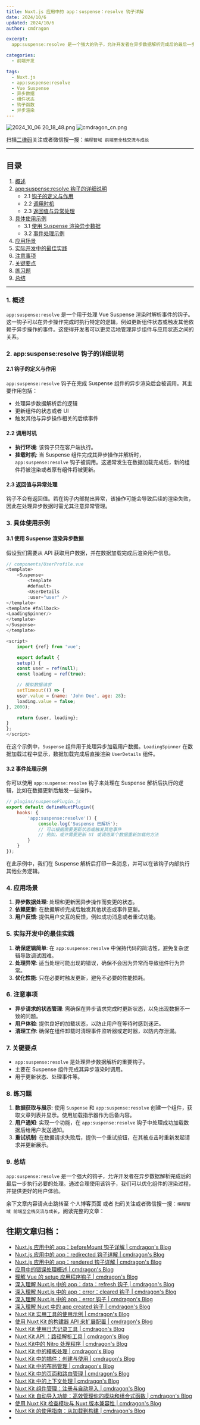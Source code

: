 ```yaml
---
title: Nuxt.js 应用中的 app：suspense：resolve 钩子详解
date: 2024/10/6
updated: 2024/10/6
author: cmdragon

excerpt:
  app:suspense:resolve 是一个强大的钩子，允许开发者在异步数据解析完成后的最后一步执行必要的处理。通过合理使用该钩子，我们可以优化组件的渲染过程，并提供更好的用户体验。

categories:
  - 前端开发

tags:
  - Nuxt.js
  - app:suspense:resolve
  - Vue Suspense
  - 异步数据
  - 组件状态
  - 钩子函数
  - 异步渲染
---
```


<img src="https://static.cmdragon.cn/blog/images/2024_10_06 20_18_48.png@blog" title="2024_10_06 20_18_48.png" alt="2024_10_06 20_18_48.png"/>

<img src="https://static.cmdragon.cn/blog/images/cmdragon_cn.png" title="cmdragon_cn.png" alt="cmdragon_cn.png"/>


扫描[二维码](https://static.cmdragon.cn/blog/images/cmdragon_cn.png)关注或者微信搜一搜：`编程智域 前端至全栈交流与成长`



---

## 目录

1. [概述](#1-概述)
2. [app:suspense:resolve 钩子的详细说明](#2-appsuspenseresolve-钩子的详细说明)
    - 2.1 [钩子的定义与作用](#21-钩子的定义与作用)
    - 2.2 [调用时机](#22-调用时机)
    - 2.3 [返回值与异常处理](#23-返回值与异常处理)
3. [具体使用示例](#3-具体使用示例)
    - 3.1 [使用 Suspense 渲染异步数据](#31-使用-suspense-渲染异步数据)
    - 3.2 [事件处理示例](#32-事件处理示例)
4. [应用场景](#4-应用场景)
5. [实际开发中的最佳实践](#5-实际开发中的最佳实践)
6. [注意事项](#6-注意事项)
7. [关键要点](#7-关键要点)
8. [练习题](#8-练习题)
9. [总结](#9-总结)

---

### 1. 概述

`app:suspense:resolve` 是一个用于处理 Vue Suspense
渲染时解析事件的钩子。这一钩子可以在异步操作完成时执行特定的逻辑，例如更新组件状态或触发其他依赖于异步操作的事件。这使得开发者可以更灵活地管理异步组件与应用状态之间的关系。

### 2. app:suspense:resolve 钩子的详细说明

#### 2.1 钩子的定义与作用

`app:suspense:resolve` 钩子在完成 Suspense 组件的异步渲染后会被调用。其主要作用包括：

- 处理异步数据解析后的逻辑
- 更新组件的状态或者 UI
- 触发其他与异步操作相关的后续事件

#### 2.2 调用时机

- **执行环境**: 该钩子只在客户端执行。
- **挂载时机**: 当 Suspense 组件完成其异步操作并解析时，`app:suspense:resolve` 钩子被调用。这通常发生在数据加载完成后，新的组件将被渲染或者原有组件将被更新。

#### 2.3 返回值与异常处理

钩子不会有返回值。若在钩子内部抛出异常，该操作可能会导致后续的渲染失败，因此在处理异步数据时需尤其注意异常管理。

### 3. 具体使用示例

#### 3.1 使用 Suspense 渲染异步数据

假设我们需要从 API 获取用户数据，并在数据加载完成后渲染用户信息。

```javascript
// components/UserProfile.vue
<template>
    <Suspense>
        <template
        #default>
        <UserDetails
        :user="user" />
</template>
<template #fallback>
<LoadingSpinner/>
</template>
</Suspense>
</template>

<script>
    import {ref} from 'vue';

    export default {
    setup() {
    const user = ref(null);
    const loading = ref(true);

    // 模拟数据请求
    setTimeout(() => {
    user.value = {name: 'John Doe', age: 28};
    loading.value = false;
}, 2000);

    return {user, loading};
}
};
</script>
```

在这个示例中，`Suspense` 组件用于处理异步加载用户数据。`LoadingSpinner`
在数据加载过程中显示，数据加载完成后直接渲染 `UserDetails` 组件。

#### 3.2 事件处理示例

你可以使用 `app:suspense:resolve` 钩子来处理在 Suspense 解析后执行的逻辑，比如在数据更新后触发一些操作。

```javascript
// plugins/suspensePlugin.js
export default defineNuxtPlugin({
    hooks: {
        'app:suspense:resolve'() {
            console.log('Suspense 已解析');
            // 可以根据需要更新状态或触发其他事件
            // 例如，或许需要更新 UI 或调用某个数据重新加载的方法
        }
    }
});
```

在此示例中，我们在 Suspense 解析后打印一条消息，并可以在该钩子内部执行其他业务逻辑。

### 4. 应用场景

1. **异步数据处理**: 处理和更新因异步操作而变更的状态。
2. **依赖更新**: 在数据解析完成后触发其他状态或事件更新。
3. **用户反馈**: 提供用户交互的反馈，例如成功消息或者重试功能。

### 5. 实际开发中的最佳实践

1. **确保逻辑简单**: 在 `app:suspense:resolve` 中保持代码的简洁性，避免复杂逻辑导致调试困难。
2. **处理异常**: 适当处理可能出现的错误，确保不会因为异常而导致组件行为异常。
3. **优化性能**: 只在必要时触发更新，避免不必要的性能损耗。

### 6. 注意事项

- **异步请求的状态管理**: 需确保在异步请求完成时更新状态，以免出现数据不一致的问题。
- **用户体验**: 提供良好的加载状态，以防止用户在等待时感到迷茫。
- **清理工作**: 确保在组件卸载时清理事件监听器或定时器，以防内存泄漏。

### 7. 关键要点

- `app:suspense:resolve` 是处理异步数据解析的重要钩子。
- 主要在 Suspense 组件完成其异步渲染时调用。
- 用于更新状态、处理事件等。

### 8. 练习题

1. **数据获取与展示**: 使用 `Suspense` 和 `app:suspense:resolve` 创建一个组件，获取文章列表并显示。使用加载指示器作为后备内容。
2. **用户通知**: 实现一个功能，在 `app:suspense:resolve` 钩子中处理成功加载数据后给用户发送通知。
3. **重试机制**: 在数据请求失败后，提供一个重试按钮，在其被点击时重新发起请求并更新展示。

### 9. 总结

`app:suspense:resolve` 是一个强大的钩子，允许开发者在异步数据解析完成后的最后一步执行必要的处理。通过合理使用该钩子，我们可以优化组件的渲染过程，并提供更好的用户体验。

余下文章内容请点击跳转至 个人博客页面 或者 扫码关注或者微信搜一搜：`编程智域 前端至全栈交流与成长`，阅读完整的文章：

## 往期文章归档：

- [Nuxt.js 应用中的 app：beforeMount 钩子详解 | cmdragon's Blog](https://blog.cmdragon.cn/posts/bbdca1e3d9a5/)
- [Nuxt.js 应用中的 app：redirected 钩子详解 | cmdragon's Blog](https://blog.cmdragon.cn/posts/c83b294c7a07/)
- [Nuxt.js 应用中的 app：rendered 钩子详解 | cmdragon's Blog](https://blog.cmdragon.cn/posts/26479872ffdc/)
- [应用中的错误处理概述 | cmdragon's Blog](https://blog.cmdragon.cn/posts/5c9b317a962a/)
- [理解 Vue 的 setup 应用程序钩子 | cmdragon's Blog](https://blog.cmdragon.cn/posts/405db1302a23/)
- [深入理解 Nuxt.js 中的 app：data：refresh 钩子 | cmdragon's Blog](https://blog.cmdragon.cn/posts/6f0c4f34bc45/)
- [深入理解 Nuxt.js 中的 app：error：cleared 钩子 | cmdragon's Blog](https://blog.cmdragon.cn/posts/732d62232fb8/)
- [深入理解 Nuxt.js 中的 app：error 钩子 | cmdragon's Blog](https://blog.cmdragon.cn/posts/cb83a085e7a4/)
- [深入理解 Nuxt 中的 app created 钩子 | cmdragon's Blog](https://blog.cmdragon.cn/posts/188ad06ef45a/)
- [Nuxt Kit 实用工具的使用示例 | cmdragon's Blog](https://blog.cmdragon.cn/posts/a66da411afd2/)
- [使用 Nuxt Kit 的构建器 API 来扩展配置 | cmdragon's Blog](https://blog.cmdragon.cn/posts/f6e87c3cf111/)
- [Nuxt Kit 使用日志记录工具 | cmdragon's Blog](https://blog.cmdragon.cn/posts/37ad5a680e7d/)
- [Nuxt Kit API ：路径解析工具 | cmdragon's Blog](https://blog.cmdragon.cn/posts/441492dbf6ae/)
- [Nuxt Kit中的 Nitro 处理程序 | cmdragon's Blog](https://blog.cmdragon.cn/posts/2bd1fe409aca/)
- [Nuxt Kit 中的模板处理 | cmdragon's Blog](https://blog.cmdragon.cn/posts/4cf144d7b562/)
- [Nuxt Kit 中的插件：创建与使用 | cmdragon's Blog](https://blog.cmdragon.cn/posts/080baafc9cf0/)
- [Nuxt Kit 中的布局管理 | cmdragon's Blog](https://blog.cmdragon.cn/posts/1c99e3fc4fb0/)
- [Nuxt Kit 中的页面和路由管理 | cmdragon's Blog](https://blog.cmdragon.cn/posts/85c68e006ffc/)
- [Nuxt Kit 中的上下文处理 | cmdragon's Blog](https://blog.cmdragon.cn/posts/83b074b7a330/)
- [Nuxt Kit 组件管理：注册与自动导入 | cmdragon's Blog](https://blog.cmdragon.cn/posts/1097e357ea9a/)
- [Nuxt Kit 自动导入功能：高效管理你的模块和组合式函数 | cmdragon's Blog](https://blog.cmdragon.cn/posts/54548c5422db/)
- [使用 Nuxt Kit 检查模块与 Nuxt 版本兼容性 | cmdragon's Blog](https://blog.cmdragon.cn/posts/7739f2e3f502/)
- [Nuxt Kit 的使用指南：从加载到构建 | cmdragon's Blog](https://blog.cmdragon.cn/posts/89214487bbdc/)
-


